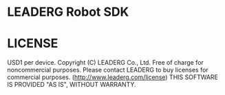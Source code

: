 LEADERG Robot SDK
=================


LICENSE
=======
USD1 per device.
Copyright (C) LEADERG Co., Ltd.
Free of charge for noncommercial purposes.
Please contact LEADERG to buy licenses for commercial purposes. (http://www.leaderg.com/license)
THIS SOFTWARE IS PROVIDED "AS IS", WITHOUT WARRANTY.
